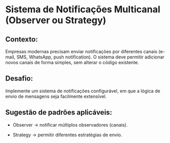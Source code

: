# Sistema de Notificações Multicanal (Observer ou Strategy)

## Contexto:

Empresas modernas precisam enviar notificações por diferentes canais (e-mail, SMS, WhatsApp, push notification).
O sistema deve permitir adicionar novos canais de forma simples, sem alterar o código existente.

## Desafio:

Implemente um sistema de notificações configurável, em que a lógica de envio de mensagens seja facilmente extensível.

## Sugestão de padrões aplicáveis:

- Observer → notificar múltiplos observadores (canais).

- Strategy → permitir diferentes estratégias de envio.